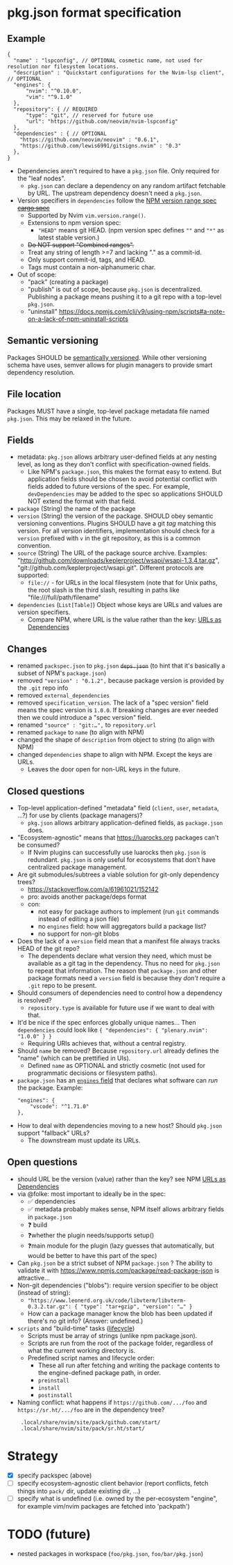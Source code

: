 # pkg.json format specification

## Example

```
{
  "name" : "lspconfig", // OPTIONAL cosmetic name, not used for resolution nor filesystem locations.
  "description" : "Quickstart configurations for the Nvim-lsp client", // OPTIONAL
  "engines": {
      "nvim": "^0.10.0",
      "vim": "^9.1.0"
  },
  "repository": { // REQUIRED
      "type": "git", // reserved for future use
      "url": "https://github.com/neovim/nvim-lspconfig"
  },
  "dependencies" : { // OPTIONAL
    "https://github.com/neovim/neovim" : "0.6.1",
    "https://github.com/lewis6991/gitsigns.nvim" : "0.3"
  },
}
```

- Dependencies aren't required to have a `pkg.json` file. Only required for the "leaf nodes".
    - `pkg.json` can declare a dependency on any random artifact fetchable by URL. The upstream dependency doesn't need a `pkg.json`.
- Version specifiers in `dependencies` follow the [NPM version range spec](https://devhints.io/semver) ~~[cargo spec](https://doc.rust-lang.org/cargo/reference/specifying-dependencies.html)~~
    - Supported by Nvim `vim.version.range()`.
    - Extensions to npm version spec:
        - `"HEAD"` means git HEAD. (npm version spec defines `""` and `"*"` as latest stable version.)
    - ~~Do NOT support "Combined ranges".~~
    - Treat any string of length >=7 and lacking "." as a commit-id.
    - Only support commit-id, tags, and HEAD.
    - Tags must contain a non-alphanumeric char.
- Out of scope:
    - "pack" (creating a package)
    - "publish" is out of scope, because `pkg.json` is decentralized. Publishing a package means pushing it to a git repo with a top-level `pkg.json`.
    - "uninstall" https://docs.npmjs.com/cli/v9/using-npm/scripts#a-note-on-a-lack-of-npm-uninstall-scripts

## Semantic versioning

Packages SHOULD be [semantically versioned](https://semver.org/). While other versioning schema have uses, semver allows for plugin managers to provide smart dependency resolution.

## File location

Packages MUST have a single, top-level package metadata file named `pkg.json`.
This may be relaxed in the future.

## Fields

* metadata: `pkg.json` allows arbitrary user-defined fields at any nesting level, as long as they don't conflict with specification-owned fields.
    * Like NPM's `package.json`, this makes the format easy to extend. But application fields should be chosen to avoid potential conflict with fields added to future versions of the spec. For example, `devDependencies` may be added to the spec so applications SHOULD NOT extend the format with that field.
* `package` (String) the name of the package
* `version` (String) the version of the package. SHOULD obey semantic versioning conventions. Plugins SHOULD have a git _tag_ matching this version. For all version identifiers, implementation should check for a `version` prefixed with `v` in the git repository, as this is a common convention.
* `source` (String) The URL of the package source archive. Examples: "http://github.com/downloads/keplerproject/wsapi/wsapi-1.3.4.tar.gz", "git://github.com/keplerproject/wsapi.git". Different protocols are supported: 
    * `file://` - for URLs in the local filesystem (note that for Unix paths, the root slash is the third slash, resulting in paths like "file:///full/path/filename"
* `dependencies` (`List[Table]`) Object whose keys are URLs and values are version specifiers.
    * Compare NPM, where URL is the value rather than the key: [URLs as Dependencies](https://docs.npmjs.com/cli/v9/configuring-npm/package-json#urls-as-dependencies)

## Changes

- renamed `packspec.json` to `pkg.json`  ~~`deps.json`~~ (to hint that it's basically a subset of NPM's `package.json`)
- removed `"version" : "0.1.2",` because package version is provided by the `.git` repo info
- removed `external_dependencies`
- removed `specification_version`. The lack of a "spec version" field means the spec version is `1.0.0`. If breaking changes are ever needed then we could introduce a "spec version" field.
- renamed `"source" : "git:…",` to `repository.url`
- renamed `package` to `name` (to align with NPM)
- changed the shape of `description` from object to string (to align with NPM)
- changed `dependencies` shape to align with NPM. Except the keys are URLs.
    - Leaves the door open for non-URL keys in the future.

## Closed questions

- Top-level application-defined "metadata" field (`client`, `user`, `metadata`, ...?) for use by clients (package managers)?
    - `pkg.json` allows arbitrary application-defined fields, as `package.json` does.
- "Ecosystem-agnostic" means that https://luarocks.org packages can't be consumed?
    - If Nvim plugins can successfully use luarocks then `pkg.json` is redundant. `pkg.json` is only useful for ecosystems that don't have centralized package management.
- Are git submodules/subtrees a viable solution for git-only dependency trees?
    - https://stackoverflow.com/a/61961021/152142
    - pro: avoids another package/deps format
    - con:
        - not easy for package authors to implement (run `git` commands instead of editing a json file)
        - no `engines` field: how will aggregators build a package list?
        - no support for non-git blobs
- Does the lack of a `version` field mean that a manifest file always tracks HEAD of the git repo?
    - The dependents declare what version they need, which must be available as a git tag in the dependency. Thus no need for `pkg.json` to repeat that information. The reason that `package.json` and other package formats need a `version` field is because they _don't_ require a `.git` repo to be present.
- Should consumers of dependencies need to control how a dependency is resolved?
    - `repository.type` is available for future use if we want to deal with that.
- It'd be nice if the spec enforces globally unique names... Then `dependencies` could look like `{ "dependencies": { "plenary.nvim": "1.0.0" } }`
    - Requiring URIs achieves that, without a central registry.
- Should `name` be removed? Because `repository.url` already defines the "name" (which can be prettified in UIs).
    - Defined `name` as OPTIONAL and strictly cosmetic (not used for programmatic decisions or filesystem paths).
- `package.json` has an [`engines` field](https://docs.npmjs.com/cli/v9/configuring-npm/package-json#engines) that declares what software can _run_ the package. Example:
  ```
  "engines": {
      "vscode": "^1.71.0"
  },
- How to deal with dependencies moving to a new host? Should `pkg.json` support "fallback" URLs?
    - The downstream must update its URLs.

## Open questions

- should URL be the version (value) rather than the key? see NPM [URLs as Dependencies](https://docs.npmjs.com/cli/v9/configuring-npm/package-json#urls-as-dependencies)
- via @folke: most important to ideally be in the spec:
    - ✅ dependencies
    - ✅ metadata probably makes sense, NPM itself allows arbitrary fields in `package.json`
    - ❓ build
    - ❓whether the plugin needs/supports setup()
    - ❓main module for the plugin (lazy guesses that automatically, but would be better to have this part of the spec)
- Can `pkg.json` be a strict subset of NPM `package.json` ? The ability to validate it with https://www.npmjs.com/package/read-package-json is attractive...
- Non-git dependencies ("blobs"): require version specifier to be object (instead of string):
    - `"https://www.leonerd.org.uk/code/libvterm/libvterm-0.3.2.tar.gz": { "type": "tar+gzip", "version": "…" }`
    - How can a package manager know the blob has been updated if there's no git info? (Answer: undefined.)
- `scripts` and "build-time" tasks ([lifecycle](https://docs.npmjs.com/cli/v9/using-npm/scripts#life-cycle-operation-order))
    - Scripts must be array of strings (unlike npm package.json).
    - Scripts are run from the root of the package folder, regardless of what the current working directory is.
    - Predefined script names and lifecycle order:
        - These all run after fetching and writing the package contents to the engine-defined package path, in order.
        - `preinstall`
        - `install`
        - `postinstall`
- Naming conflict: what happens if `https://github.com/.../foo` and `https://sr.ht/.../foo` are in the dependency tree?
  ```
   .local/share/nvim/site/pack/github.com/start/
   .local/share/nvim/site/pack/sr.ht/start/
   ```


# Strategy

- [x] specify packspec (above)
- [ ] specify ecosystem-agnostic client behavior (report conflicts, fetch things into `pack/` dir, update existing dir, ...)
- [ ] specify what is undefined (i.e. owned by the per-ecosystem "engine", for example vim/nvim packages are fetched into 'packpath')

# TODO (future)

- nested packages in workspace (`foo/pkg.json`, `foo/bar/pkg.json`)
